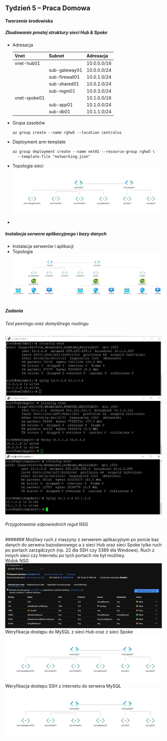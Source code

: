 ## Tydzień 5 – Praca Domowa

#### Tworzenie środowiska

##### Zbudowanie prostej struktury sieci Hub & Spoke
- Adresacja

  | Vnet         | Subnet         | Adresacja   |
  | ------------ | -------------- | ----------- |
  | vnet-hub01   |                | 10.0.0.0/16 |
  |              | sub-gateway01  | 10.0.0.0/24 |
  |              | sub-firewall01 | 10.0.1.0/24 |
  |              | sub-shared01   | 10.0.2.0/24 |
  |              | sub-mgm01      | 10.0.3.0/24 |
  | vnet-spoke01 |                | 10.1.0.0/16 |
  |              | sub-app01      | 10.1.0.0/24 |
  |              | sub-db01       | 10.1.1.0/24 |

- Grupa zasobów 

  ```
  az group create --name rghw5 --location centralus
  ```

  

- Deployment arm template

  ```
  az group deployment create --name net01 --resource-group rghw5 \ 
  	--template-file "networking.json"
  ```

- Topologia sieci
  ![](https://github.com/yourand/szkolaChmury/blob/master/azureSecurity/week5/img/1-topologia-hub-spoke.JPG)

- 
##### Instalacja serwera aplikacyjnego i bazy danych
- Instalacja serwerów i aplikacji
- Topologia
  ![](https://github.com/yourand/szkolaChmury/blob/master/azureSecurity/week5/img/2-topologia-net-serwery.JPG)

##### Zadania

###### Test peeringu oraz domyślnego routingu
  ![](https://github.com/yourand/szkolaChmury/blob/master/azureSecurity/week5/img/3-test-peering.JPG)

###### Przygotowanie odpowiednich reguł NSG
####### Możliwy ruch z maszyny z serwerem aplikacyjnym po porcie baz danych do serwera bazodanowego a z sieci Hub oraz sieci Spoke tylko ruch po portach zarządczych (np. 22 dla SSH czy 3389 dla Windows). Ruch z innych sieci czy Internetu po tych portach nie był możliwy.  
Widok NSG  
  ![](https://github.com/yourand/szkolaChmury/blob/master/azureSecurity/week5/img/6-nsg-view.JPG)
Weryfikacja dostępu do MySQL z sieci Hub oraz z sieci Spoke  
  ![](https://github.com/yourand/szkolaChmury/blob/master/azureSecurity/week5/img/1-topologia-hub-spoke.JPG)
Weryfikacja dostepu SSH z internetu do serwera MySQL  
  ![](https://github.com/yourand/szkolaChmury/blob/master/azureSecurity/week5/img/1-topologia-hub-spoke.JPG)
    
